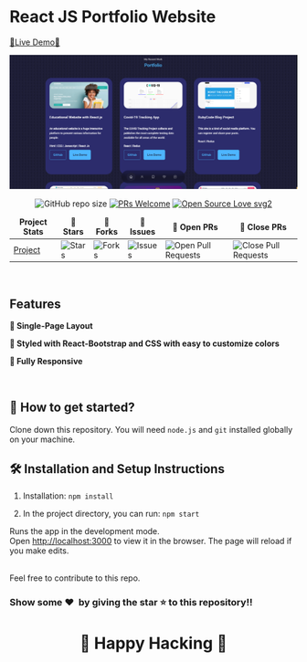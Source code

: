 # React JS Portfolio Website

[🔗Live Demo🔗](https://rtaghizadev.vercel.app/)

![Protfolio Website](src/assets/Portfolio%20preview.png)

<div align="center">

![GitHub repo size](https://img.shields.io/github/repo-size/Maksym-Taghizada/My-portfolio?color=yellow)  [![PRs Welcome](https://img.shields.io/badge/PRs-welcome-brightgreen.svg?style=flat-square)](http://makeapullrequest.com) [![Open Source Love svg2](https://badges.frapsoft.com/os/v2/open-source.svg?v=103)](https://github.com/ellerbrock/open-source-badges/)
</div>

<table align="center">
    <thead align="center">
        <tr border: 1px;>
            <td><b>Project Stats</td>
            <td><b>🌟 Stars</b></td>
            <td><b>🍴 Forks</b></td>
            <td><b>🐛 Issues</b></td>
            <td><b>🔔 Open PRs</b></td>
            <td><b>🔕 Close PRs</b></td>
        </tr>
     </thead>
    <tbody>
         <tr>
            <td><a href="https://github.com/maksym0815/My-portfolio"</a>Project</td>
            <td><img alt="Stars" src="https://img.shields.io/github/stars/Maksym-Taghizada/My-portfolio?style=flat&logo=github"/></td>
             <td><img alt="Forks" src="https://img.shields.io/github/forks/Maksym-Taghizada/My-portfolio?style=flat&logo=github"/></td>
            <td><img alt="Issues" src="https://img.shields.io/github/issues/Maksym-Taghizada/My-portfolio?style=flat&logo=github"/></td>
            <td><img alt="Open Pull Requests" src="https://img.shields.io/github/issues-pr/Maksym-Taghizada/My-portfolio?style=flat&logo=github"/></td>
           <td><img alt="Close Pull Requests" src="https://img.shields.io/github/issues-pr-closed/Maksym-Taghizada/My-portfolio?style=flat&color=critical&logo=github"/></td>
        </tr>
    </tbody>
</table>

<br/>

## Features

**📖 Single-Page Layout**

**🎨 Styled with React-Bootstrap and CSS with easy to customize colors**

**📱 Fully Responsive**

<br />

## 🚀 How to get started?

Clone down this repository. You will need `node.js` and `git` installed globally on your machine.

## 🛠 Installation and Setup Instructions

1. Installation: `npm install`

2. In the project directory, you can run: `npm start`

Runs the app in the development mode.\
Open [http://localhost:3000](http://localhost:3000) to view it in the browser. 
The page will reload if you make edits.

<br />
Feel free to contribute to this repo.

### Show some ❤️&nbsp; by giving the star :star: to this repository!!
<h1 align=center> 🧠 Happy Hacking 🧠 </h1>
